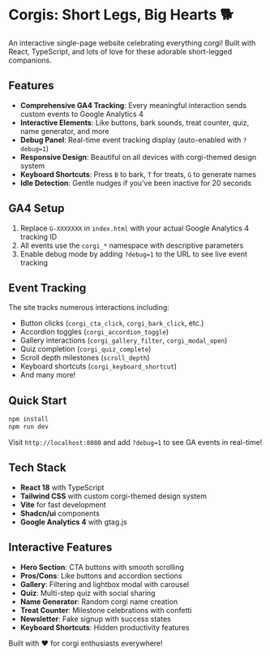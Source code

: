 # Corgis: Short Legs, Big Hearts 🐕

An interactive single-page website celebrating everything corgi! Built with React, TypeScript, and lots of love for these adorable short-legged companions.

## Features

- **Comprehensive GA4 Tracking**: Every meaningful interaction sends custom events to Google Analytics 4
- **Interactive Elements**: Like buttons, bark sounds, treat counter, quiz, name generator, and more
- **Debug Panel**: Real-time event tracking display (auto-enabled with `?debug=1`)
- **Responsive Design**: Beautiful on all devices with corgi-themed design system
- **Keyboard Shortcuts**: Press `B` to bark, `T` for treats, `G` to generate names
- **Idle Detection**: Gentle nudges if you've been inactive for 20 seconds

## GA4 Setup

1. Replace `G-XXXXXXX` in `index.html` with your actual Google Analytics 4 tracking ID
2. All events use the `corgi_*` namespace with descriptive parameters
3. Enable debug mode by adding `?debug=1` to the URL to see live event tracking

## Event Tracking

The site tracks numerous interactions including:
- Button clicks (`corgi_cta_click`, `corgi_bark_click`, etc.)
- Accordion toggles (`corgi_accordion_toggle`)
- Gallery interactions (`corgi_gallery_filter`, `corgi_modal_open`)
- Quiz completion (`corgi_quiz_complete`)
- Scroll depth milestones (`scroll_depth`)
- Keyboard shortcuts (`corgi_keyboard_shortcut`)
- And many more!

## Quick Start

```bash
npm install
npm run dev
```

Visit `http://localhost:8080` and add `?debug=1` to see GA events in real-time!

## Tech Stack

- **React 18** with TypeScript
- **Tailwind CSS** with custom corgi-themed design system
- **Vite** for fast development
- **Shadcn/ui** components
- **Google Analytics 4** with gtag.js

## Interactive Features

- **Hero Section**: CTA buttons with smooth scrolling
- **Pros/Cons**: Like buttons and accordion sections  
- **Gallery**: Filtering and lightbox modal with carousel
- **Quiz**: Multi-step quiz with social sharing
- **Name Generator**: Random corgi name creation
- **Treat Counter**: Milestone celebrations with confetti
- **Newsletter**: Fake signup with success states
- **Keyboard Shortcuts**: Hidden productivity features

Built with ❤️ for corgi enthusiasts everywhere!